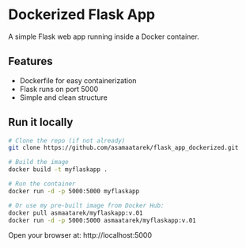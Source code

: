 # Dockerized Flask App 

A simple Flask web app running inside a Docker container.

## Features
- Dockerfile for easy containerization
- Flask runs on port 5000
- Simple and clean structure

## Run it locally

```bash
# Clone the repo (if not already)
git clone https://github.com/asamaatarek/flask_app_dockerized.git

# Build the image
docker build -t myflaskapp .

# Run the container
docker run -d -p 5000:5000 myflaskapp

# Or use my pre-built image from Docker Hub:
docker pull asmaatarek/myflaskapp:v.01
docker run -d -p 5000:5000 asmaatarek/myflaskapp:v.01
```
Open your browser at: http://localhost:5000
